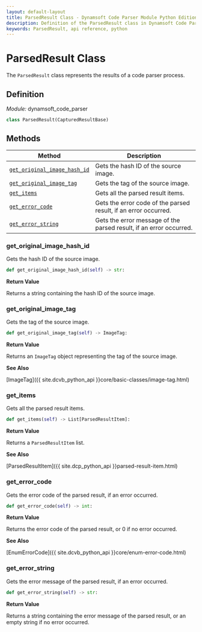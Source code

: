 ```yaml
---
layout: default-layout
title: ParsedResult Class - Dynamsoft Code Parser Module Python Edition API Reference
description: Definition of the ParsedResult class in Dynamsoft Code Parser Module Python Edition.
keywords: ParsedResult, api reference, python
---
```


# ParsedResult Class

The `ParsedResult` class represents the results of a code parser process.

## Definition

*Module:* dynamsoft_code_parser

```python
class ParsedResult(CapturedResultBase)
```

## Methods

| Method               | Description |
|----------------------|-------------|
| [`get_original_image_hash_id`](#get_original_image_hash_id) | Gets the hash ID of the source image. |
| [`get_original_image_tag`](#get_original_image_tag) | Gets the tag of the source image. |
| [`get_items`](#get_items) | Gets all the parsed result items. |
| [`get_error_code`](#get_error_code) | Gets the error code of the parsed result, if an error occurred. |
| [`get_error_string`](#get_error_string) | Gets the error message of the parsed result, if an error occurred. |

### get_original_image_hash_id

Gets the hash ID of the source image.

```python
def get_original_image_hash_id(self) -> str:
```

**Return Value**

Returns a string containing the hash ID of the source image.

### get_original_image_tag

Gets the tag of the source image.

```python
def get_original_image_tag(self) -> ImageTag:
```

**Return Value**

Returns an `ImageTag` object representing the tag of the source image.

**See Also**

[ImageTag]({{ site.dcvb_python_api }}core/basic-classes/image-tag.html)

### get_items

Gets all the parsed result items.

```python
def get_items(self) -> List[ParsedResultItem]:
```

**Return Value**

Returns a `ParsedResultItem` list.

**See Also**

[ParsedResultItem]({{ site.dcp_python_api }}parsed-result-item.html)

### get_error_code

Gets the error code of the parsed result, if an error occurred.

```python
def get_error_code(self) -> int:
```

**Return Value**

Returns the error code of the parsed result, or 0 if no error occurred.

**See Also**

[EnumErrorCode]({{ site.dcvb_python_api }}core/enum-error-code.html)

### get_error_string

Gets the error message of the parsed result, if an error occurred.

```python
def get_error_string(self) -> str:
```

**Return Value**

Returns a string containing the error message of the parsed result, or an empty string if no error occurred.

